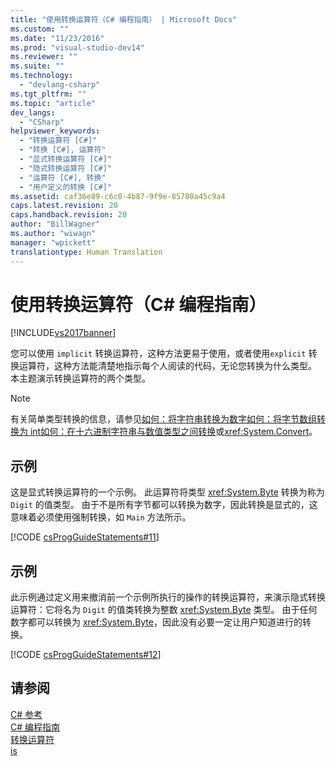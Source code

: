 ```yaml
---
title: "使用转换运算符（C# 编程指南） | Microsoft Docs"
ms.custom: ""
ms.date: "11/23/2016"
ms.prod: "visual-studio-dev14"
ms.reviewer: ""
ms.suite: ""
ms.technology: 
  - "devlang-csharp"
ms.tgt_pltfrm: ""
ms.topic: "article"
dev_langs: 
  - "CSharp"
helpviewer_keywords: 
  - "转换运算符 [C#]"
  - "转换 [C#], 运算符"
  - "显式转换运算符 [C#]"
  - "隐式转换运算符 [C#]"
  - "运算符 [C#], 转换"
  - "用户定义的转换 [C#]"
ms.assetid: caf36e89-c6c0-4b87-9f9e-85780a45c9a4
caps.latest.revision: 20
caps.handback.revision: 20
author: "BillWagner"
ms.author: "wiwagn"
manager: "wpickett"
translationtype: Human Translation
---
```

# 使用转换运算符（C# 编程指南）
[!INCLUDE[vs2017banner](../../../csharp/includes/vs2017banner.md)]

您可以使用 `implicit` 转换运算符，这种方法更易于使用，或者使用`explicit` 转换运算符，这种方法能清楚地指示每个人阅读的代码，无论您转换为什么类型。  本主题演示转换运算符的两个类型。  
  
> [!NOTE]
>  有关简单类型转换的信息，请参见[如何：将字符串转换为数字](../../../csharp/programming-guide/types/how-to-convert-a-string-to-a-number.md)[如何：将字节数组转换为 int](../../../csharp/programming-guide/types/how-to-convert-a-byte-array-to-an-int.md)[如何：在十六进制字符串与数值类型之间转换](../../../csharp/programming-guide/types/how-to-convert-between-hexadecimal-strings-and-numeric-types.md)或<xref:System.Convert>。  
  
## 示例  
 这是显式转换运算符的一个示例。  此运算符将类型 <xref:System.Byte> 转换为称为 `Digit` 的值类型。  由于不是所有字节都可以转换为数字，因此转换是显式的，这意味着必须使用强制转换，如 `Main` 方法所示。  
  
 [!CODE [csProgGuideStatements#11](../CodeSnippet/VS_Snippets_VBCSharp/csProgGuideStatements#11)]  
  
## 示例  
 此示例通过定义用来撤消前一个示例所执行的操作的转换运算符，来演示隐式转换运算符：它将名为 `Digit` 的值类转换为整数 <xref:System.Byte> 类型。  由于任何数字都可以转换为 <xref:System.Byte>，因此没有必要一定让用户知道进行的转换。  
  
 [!CODE [csProgGuideStatements#12](../CodeSnippet/VS_Snippets_VBCSharp/csProgGuideStatements#12)]  
  
## 请参阅  
 [C\# 参考](../../../csharp/language-reference/index.md)   
 [C\# 编程指南](../../../csharp/programming-guide/index.md)   
 [转换运算符](../../../csharp/programming-guide/statements-expressions-operators/conversion-operators.md)   
 [is](../../../csharp/language-reference/keywords/is.md)